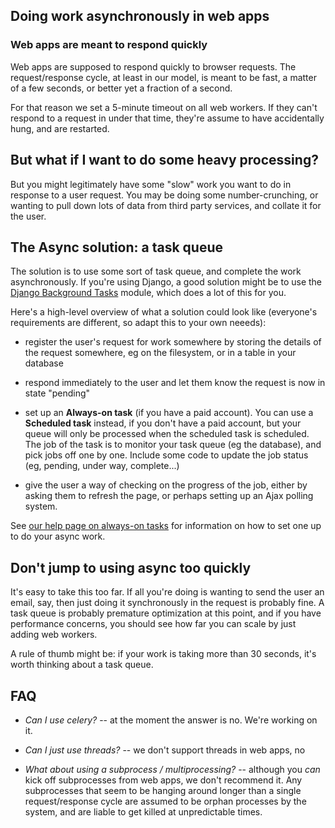 
<!--
.. title: Async work in Web apps
.. slug: AsyncInWebApps
.. date: 2017-07-21 11:35:28 UTC+01:00
.. tags:
.. category:
.. link:
.. description:
.. type: text
-->


## Doing work asynchronously in web apps

### Web apps are meant to respond quickly

Web apps are supposed to respond quickly to browser requests.  The
request/response cycle, at least in our model, is meant to be fast,
a matter of a few seconds, or better yet a fraction of a second.

For that reason we set a 5-minute timeout on all web workers.  If
they can't respond to a request in under that time, they're assume
to have accidentally hung, and are restarted.


## But what if I want to do some heavy processing?

But you might legitimately have some "slow" work you want to
do in response to a user request.  You may be doing some
number-crunching, or wanting to pull down lots of data from
third party services, and collate it for the user.

## The Async solution: a task queue

The solution is to use some sort of task queue, and complete
the work asynchronously.  If you're using Django, a good solution
might be to use the [Django Background Tasks](https://django-background-tasks.readthedocs.io/en/latest/)
module, which does a lot of this for you.

Here's a high-level overview of what a solution could look like
(everyone's requirements are different, so adapt this to your own
neeeds):

* register the user's request for work somewhere by storing
  the details of the request somewhere, eg on the filesystem,
  or in a table in your database

* respond immediately to the user and let them know the request
  is now in state "pending"

* set up an **Always-on task** (if you have a paid account). You can use a
  **Scheduled task** instead, if you don't have a paid account, but your queue
  will only be processed when the scheduled task is scheduled. The job of the
  task is to monitor your task queue (eg the database), and pick jobs off one
  by one. Include some code to update the job status (eg, pending, under way,
  complete...)

* give the user a way of checking on the progress of the job, either
  by asking them to refresh the page, or perhaps setting up an
  Ajax polling system.


See [our help page on always-on tasks](/pages/AlwaysOnTasks) for
information on how to set one up to do your async work.


## Don't jump to using async too quickly

It's easy to take this too far.  If all you're doing is wanting to send
the user an email, say, then just doing it synchronously in the request
is probably fine.  A task queue is probably premature optimization at this
point, and if you have performance concerns, you should see how far you can
scale by just adding web workers.

A rule of thumb might be: if your work is taking more than 30 seconds, it's
worth thinking about a task queue.


## FAQ

* *Can I use celery?* -- at the moment the answer is no.  We're working on it.

* *Can I just use threads?* -- we don't support threads in web apps, no

* *What about using a subprocess / multiprocessing?* -- although  you *can* kick
  off subprocesses from web apps, we don't recommend it.  Any subprocesses that
  seem to be hanging around longer than a single request/response cycle are
  assumed to be orphan processes by the system, and are liable to get killed at
  unpredictable times.
